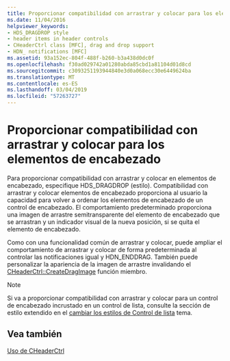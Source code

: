 ```yaml
---
title: Proporcionar compatibilidad con arrastrar y colocar para los elementos de encabezado
ms.date: 11/04/2016
helpviewer_keywords:
- HDS_DRAGDROP style
- header items in header controls
- CHeaderCtrl class [MFC], drag and drop support
- HDN_ notifications [MFC]
ms.assetid: 93a152ec-804f-488f-b260-b3a438d0dc0f
ms.openlocfilehash: f30ad029742a01280abda85cbd1a81104d01d8cd
ms.sourcegitcommit: c3093251193944840e3d0a068ecc30e6449624ba
ms.translationtype: MT
ms.contentlocale: es-ES
ms.lasthandoff: 03/04/2019
ms.locfileid: "57263727"
---
```

# <a name="providing-drag-and-drop-support-for-header-items"></a>Proporcionar compatibilidad con arrastrar y colocar para los elementos de encabezado

Para proporcionar compatibilidad con arrastrar y colocar en elementos de encabezado, especifique HDS_DRAGDROP (estilo). Compatibilidad con arrastrar y colocar elementos de encabezado proporciona al usuario la capacidad para volver a ordenar los elementos de encabezado de un control de encabezado. El comportamiento predeterminado proporciona una imagen de arrastre semitransparente del elemento de encabezado que se arrastran y un indicador visual de la nueva posición, si se quita el elemento de encabezado.

Como con una funcionalidad común de arrastrar y colocar, puede ampliar el comportamiento de arrastrar y colocar de forma predeterminada al controlar las notificaciones igual y HDN_ENDDRAG. También puede personalizar la apariencia de la imagen de arrastre invalidando el [CHeaderCtrl::CreateDragImage](../mfc/reference/cheaderctrl-class.md#createdragimage) función miembro.

> [!NOTE]
>  Si va a proporcionar compatibilidad con arrastrar y colocar para un control de encabezado incrustado en un control de lista, consulte la sección de estilo extendido en el [cambiar los estilos de Control de lista](../mfc/changing-list-control-styles.md) tema.

## <a name="see-also"></a>Vea también

[Uso de CHeaderCtrl](../mfc/using-cheaderctrl.md)
